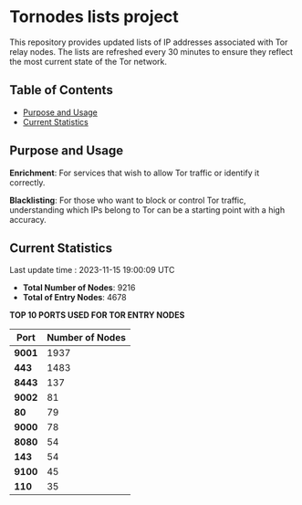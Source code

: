# Tornodes lists project

This repository provides updated lists of IP addresses associated with Tor relay nodes. The lists are refreshed every 30 minutes to ensure they reflect the most current state of the Tor network.

## Table of Contents

- [Purpose and Usage](#purpose-and-usage)
- [Current Statistics](#current-statistics)


## Purpose and Usage

**Enrichment**: For services that wish to allow Tor traffic or identify it correctly.

**Blacklisting**: For those who want to block or control Tor traffic, understanding which IPs belong to Tor can be a starting point with a high accuracy.

## Current Statistics

Last update time : 2023-11-15 19:00:09 UTC

- **Total Number of Nodes**: 9216
- **Total of Entry Nodes**: 4678

**TOP 10 PORTS USED FOR TOR ENTRY NODES**

| **Port** | **Number of Nodes** |
|------|-----------------|
| **9001**   | 1937  |
| **443**   | 1483  |
| **8443**   | 137  |
| **9002**   | 81  |
| **80**   | 79  |
| **9000**   | 78  |
| **8080**   | 54  |
| **143**   | 54  |
| **9100**   | 45  |
| **110**   | 35  |

